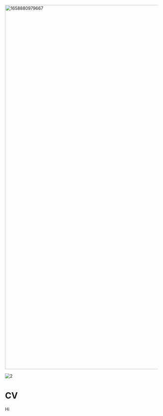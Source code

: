 <img width="1199" alt="1658880979667" src="https://user-images.githubusercontent.com/93994545/211272705-5ee656a7-b95b-48f1-9ca3-3c5b2ceca731.png">

![2](https://user-images.githubusercontent.com/93994545/211272646-11c4dfbb-b657-4016-92e2-ae26f918a44d.jpg)


# CV
Hi
